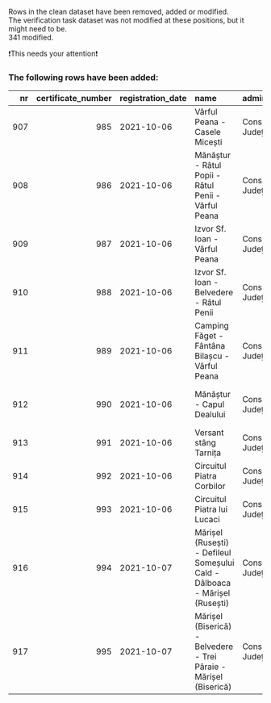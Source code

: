 Rows in the clean dataset have been removed, added or modified.  
The verification task dataset was not modified at these positions, but it might need to be.<br>
341 modified.  

❗This needs your attention❗
### The following rows have been added:
|   nr |   certificate_number | registration_date   | name                                                                       | administrator           | location                  | county   |
|-----:|---------------------:|:--------------------|:---------------------------------------------------------------------------|:------------------------|:--------------------------|:---------|
|  907 |                  985 | 2021-10-06          | Vârful Peana - Casele Micești                                              | Consiliul Județean Cluj | Făgetul Clujului - Feleac | Cluj     |
|  908 |                  986 | 2021-10-06          | Mănăștur - Râtul Popii - Râtul Penii - Vârful Peana                        | Consiliul Județean Cluj | Făgetul Clujului - Feleac | Cluj     |
|  909 |                  987 | 2021-10-06          | Izvor Sf. Ioan - Vârful Peana                                              | Consiliul Județean Cluj | Făgetul Clujului - Feleac | Cluj     |
|  910 |                  988 | 2021-10-06          | Izvor Sf. Ioan - Belvedere - Râtul Penii                                   | Consiliul Județean Cluj | Făgetul Clujului - Feleac | Cluj     |
|  911 |                  989 | 2021-10-06          | Camping Făget - Fântâna Bilașcu - Vârful Peana                             | Consiliul Județean Cluj | Făgetul Clujului - Feleac | Cluj     |
|  912 |                  990 | 2021-10-06          | Mănăștur - Capul Dealului                                                  | Consiliul Județean Cluj | Făgetul Clujului - Feleac | Cluj     |
|  913 |                  991 | 2021-10-06          | Versant stâng Tarnița                                                      | Consiliul Județean Cluj | Munții Gilăului           | Cluj     |
|  914 |                  992 | 2021-10-06          | Circuitul Piatra Corbilor                                                  | Consiliul Județean Cluj | Munții Gilăului           | Cluj     |
|  915 |                  993 | 2021-10-06          | Circuitul Piatra lui Lucaci                                                | Consiliul Județean Cluj | Munții Gilăului           | Cluj     |
|  916 |                  994 | 2021-10-07          | Mărișel (Rusești) - Defileul Someșului Cald - Dâlboaca - Mărișel (Rusești) | Consiliul Județean Cluj | Munții Gilăului           | Cluj     |
|  917 |                  995 | 2021-10-07          | Mărișel (Biserică) - Belvedere - Trei Pâraie - Mărișel (Biserică)          | Consiliul Județean Cluj | Munții Gilăului           | Cluj     |

